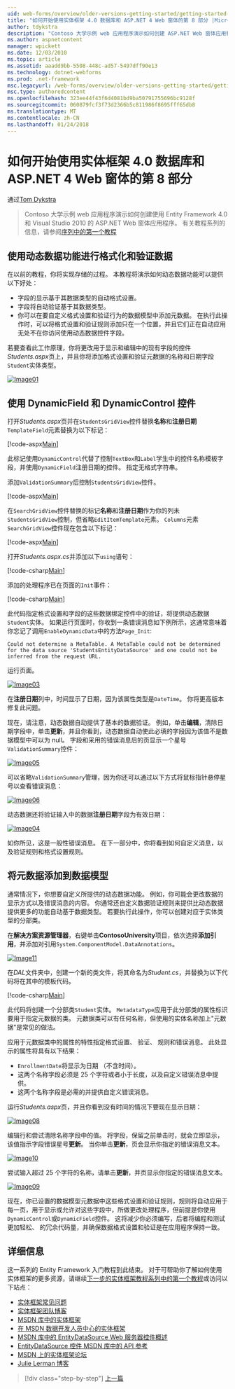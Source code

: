 ```yaml
---
uid: web-forms/overview/older-versions-getting-started/getting-started-with-ef/the-entity-framework-and-aspnet-getting-started-part-8
title: "如何开始使用实体框架 4.0 数据库和 ASP.NET 4 Web 窗体的第 8 部分 |Microsoft 文档"
author: tdykstra
description: "Contoso 大学示例 web 应用程序演示如何创建 ASP.NET Web 窗体应用程序使用实体框架。 该示例应用程序..."
ms.author: aspnetcontent
manager: wpickett
ms.date: 12/03/2010
ms.topic: article
ms.assetid: aaadd9bb-5508-448c-ad57-5497dff90e13
ms.technology: dotnet-webforms
ms.prod: .net-framework
msc.legacyurl: /web-forms/overview/older-versions-getting-started/getting-started-with-ef/the-entity-framework-and-aspnet-getting-started-part-8
msc.type: authoredcontent
ms.openlocfilehash: 323ee44f43f6d4081bd9ba50791755696bc9128f
ms.sourcegitcommit: 060879fcf3f73d2366b5c811986f8695fff65db8
ms.translationtype: MT
ms.contentlocale: zh-CN
ms.lasthandoff: 01/24/2018
---
```

<a name="getting-started-with-entity-framework-40-database-first-and-aspnet-4-web-forms---part-8"></a>如何开始使用实体框架 4.0 数据库和 ASP.NET 4 Web 窗体的第 8 部分
====================
通过[Tom Dykstra](https://github.com/tdykstra)

> Contoso 大学示例 web 应用程序演示如何创建使用 Entity Framework 4.0 和 Visual Studio 2010 的 ASP.NET Web 窗体应用程序。 有关教程系列的信息，请参阅[序列中的第一个教程](the-entity-framework-and-aspnet-getting-started-part-1.md)


## <a name="using-dynamic-data-functionality-to-format-and-validate-data"></a>使用动态数据功能进行格式化和验证数据

在以前的教程，你将实现存储的过程。 本教程将演示如何动态数据功能可以提供以下好处：

- 字段的显示基于其数据类型的自动格式设置。
- 字段将自动验证基于其数据类型。
- 你可以在要自定义格式设置和验证行为的数据模型中添加元数据。 在执行此操作时，可以将格式设置和验证规则添加只在一个位置，并且它们正在自动应用无处不在你访问使用动态数据控件字段。

若要查看此工作原理，你将更改用于显示和编辑中的现有字段的控件*Students.aspx*页上，并且你将添加格式设置和验证元数据的名称和日期字段`Student`实体类型。

[![Image01](the-entity-framework-and-aspnet-getting-started-part-8/_static/image2.png)](the-entity-framework-and-aspnet-getting-started-part-8/_static/image1.png)

## <a name="using-dynamicfield-and-dynamiccontrol-controls"></a>使用 DynamicField 和 DynamicControl 控件

打开*Students.aspx*页并在`StudentsGridView`控件替换**名称**和**注册日期**`TemplateField`元素替换为以下标记：

[!code-aspx[Main](the-entity-framework-and-aspnet-getting-started-part-8/samples/sample1.aspx)]

此标记使用`DynamicControl`代替了控制`TextBox`和`Label`学生中的控件名称模板字段，并使用`DynamicField`注册日期的控件。 指定无格式字符串。

添加`ValidationSummary`后控制`StudentsGridView`控件。

[!code-aspx[Main](the-entity-framework-and-aspnet-getting-started-part-8/samples/sample2.aspx)]

在`SearchGridView`控件替换的标记**名称**和**注册日期**作为你的列未`StudentsGridView`控制，但省略`EditItemTemplate`元素。 `Columns`元素`SearchGridView`控件现在包含以下标记：

[!code-aspx[Main](the-entity-framework-and-aspnet-getting-started-part-8/samples/sample3.aspx)]

打开*Students.aspx.cs*并添加以下`using`语句：

[!code-csharp[Main](the-entity-framework-and-aspnet-getting-started-part-8/samples/sample4.cs)]

添加的处理程序已在页面的`Init`事件：

[!code-csharp[Main](the-entity-framework-and-aspnet-getting-started-part-8/samples/sample5.cs)]

此代码指定格式设置和字段的这些数据绑定控件中的验证，将提供动态数据`Student`实体。 如果运行页面时，你收到一条错误消息如下例所示，这通常意味着你忘记了调用`EnableDynamicData`中的方法`Page_Init`:

`Could not determine a MetaTable. A MetaTable could not be determined for the data source 'StudentsEntityDataSource' and one could not be inferred from the request URL.`

运行页面。

[![Image03](the-entity-framework-and-aspnet-getting-started-part-8/_static/image4.png)](the-entity-framework-and-aspnet-getting-started-part-8/_static/image3.png)

在**注册日期**列中，时间显示了日期，因为该属性类型是`DateTime`。 你将更高版本修复此问题。

现在，请注意，动态数据自动提供了基本的数据验证。 例如，单击**编辑**，清除日期字段中，单击**更新**，并且你看到，动态数据自动使此必填的字段因为该值不是数据模型中可以为 null。 字段和采用的错误消息后的页显示一个星号`ValidationSummary`控件：

[![Image05](the-entity-framework-and-aspnet-getting-started-part-8/_static/image6.png)](the-entity-framework-and-aspnet-getting-started-part-8/_static/image5.png)

可以省略`ValidationSummary`管理，因为你还可以通过以下方式将鼠标指针悬停星号以查看错误消息：

[![Image06](the-entity-framework-and-aspnet-getting-started-part-8/_static/image8.png)](the-entity-framework-and-aspnet-getting-started-part-8/_static/image7.png)

动态数据还将验证输入中的数据**注册日期**字段为有效日期：

[![Image04](the-entity-framework-and-aspnet-getting-started-part-8/_static/image10.png)](the-entity-framework-and-aspnet-getting-started-part-8/_static/image9.png)

如你所见，这是一般性错误消息。 在下一部分中，你将看到如何自定义消息，以及验证规则和格式设置规则。

## <a name="adding-metadata-to-the-data-model"></a>将元数据添加到数据模型

通常情况下，你想要自定义所提供的动态数据功能。 例如，你可能会更改数据的显示方式以及错误消息的内容。 你通常还自定义数据验证规则来提供比动态数据提供更多的功能自动基于数据类型。 若要执行此操作，你可以创建对应于实体类型的分部类。

在**解决方案资源管理器**，右键单击**ContosoUniversity**项目，依次选择**添加引用**，并添加对引用`System.ComponentModel.DataAnnotations`。

[![Image11](the-entity-framework-and-aspnet-getting-started-part-8/_static/image12.png)](the-entity-framework-and-aspnet-getting-started-part-8/_static/image11.png)

在*DAL*文件夹中，创建一个新的类文件，将其命名为*Student.cs*，并替换为以下代码将在其中的模板代码。

[!code-csharp[Main](the-entity-framework-and-aspnet-getting-started-part-8/samples/sample6.cs)]

此代码将创建一个分部类`Student`实体。 `MetadataType`应用于此分部类的属性标识要用于指定元数据的类。 元数据类可以有任何名称，但使用的实体名称加上"元数据"是常见的做法。

应用于元数据类中的属性的特性指定格式设置、 验证、 规则和错误消息。 此处显示的属性将具有以下结果：

- `EnrollmentDate`将显示为日期 （不含时间）。
- 这两个名称字段必须是 25 个字符或者小于长度，以及自定义错误消息中提供。
- 这两个名称字段是必需的并提供自定义错误消息。

运行*Students.aspx*页，并且你看到没有时间的情况下要现在显示日期：

[![Image08](the-entity-framework-and-aspnet-getting-started-part-8/_static/image14.png)](the-entity-framework-and-aspnet-getting-started-part-8/_static/image13.png)

编辑行和尝试清除名称字段中的值。 将字段，保留之前单击时，就会立即显示，该值指示字段错误星号**更新**。 当你单击**更新**，页会显示你指定的错误消息文本。

[![Image10](the-entity-framework-and-aspnet-getting-started-part-8/_static/image16.png)](the-entity-framework-and-aspnet-getting-started-part-8/_static/image15.png)

尝试输入超过 25 个字符的名称，请单击**更新**，并页显示你指定的错误消息文本。

[![Image09](the-entity-framework-and-aspnet-getting-started-part-8/_static/image18.png)](the-entity-framework-and-aspnet-getting-started-part-8/_static/image17.png)

现在，你已设置的数据模型元数据中这些格式设置和验证规则，规则将自动应用于每一页，用于显示或允许对这些字段中，所做更改处理程序，但前提是你使用`DynamicControl`或`DynamicField`控件。 这将减少你必须编写，后者将编程和测试更加轻松、 的冗余代码量，并确保数据格式设置和验证是在应用程序保持一致。

## <a name="more-information"></a>详细信息

这一系列的 Entity Framework 入门教程到此结束。 对于可帮助你了解如何使用实体框架的更多资源，请继续[下一步的实体框架教程系列中的第一个教程](../continuing-with-ef/using-the-entity-framework-and-the-objectdatasource-control-part-1-getting-started.md)或访问以下站点：

- [实体框架常见问题](http://www.ef-faq.org/introduction.html)
- [实体框架团队博客](https://blogs.msdn.com/b/adonet/)
- [MSDN 库中的实体框架](https://msdn.microsoft.com/library/bb399572.aspx)
- [在 MSDN 数据开发人员中心的实体框架](https://msdn.microsoft.com/data/ef.aspx)
- [MSDN 库中的 EntityDataSource Web 服务器控件概述](https://msdn.microsoft.com/library/cc488502.aspx)
- [EntityDataSource 控件 MSDN 库中的 API 参考](https://msdn.microsoft.com/library/system.web.ui.webcontrols.entitydatasource.aspx)
- [MSDN 上的实体框架论坛](https://social.msdn.microsoft.com/forums/adodotnetentityframework/)
- [Julie Lerman 博客](http://thedatafarm.com/blog/)

>[!div class="step-by-step"]
[上一篇](the-entity-framework-and-aspnet-getting-started-part-7.md)

